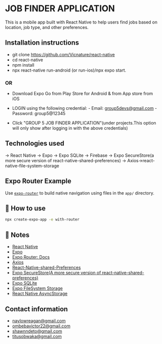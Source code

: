 # JOB FINDER APPLICATION
This is a mobile app built with React Native to help users find jobs based on location, job type, and other preferences.

## Installation instructions
- git clone https://github.com/Vicnature/react-native
- cd react-native
- npm install
- npx react-native run-android (or run-ios)/npx expo start.

### OR

- Download Expo Go from Play Store for Android & from App store from iOS
- LOGIN using the following credential:
        - Email: group5devs@gmail.com
        - Password: group5@12345

- Click "GROUP 5 JOB FINDER APPLICATION"(under projects.This option will only show after logging in with the above credentials)

## Technologies used
-> React Native -> Expo -> Expo SQLite -> Firebase -> Expo SecureStore(a more secure version of react-native-shared-preferences) -> Axios->react-native-file-system-storage

## Expo Router Example

Use [`expo-router`](https://docs.expo.dev/router/introduction/) to build native navigation using files in the `app/` directory.

## 🚀 How to use

```sh
npx create-expo-app -e with-router
```

## 📝 Notes
- [React Native](https://reactnative.dev/)
- [Expo](https://docs.expo.dev/versions/latest/sdk/securestore/)
- [Expo Router: Docs](https://docs.expo.dev/router/introduction/)
- [Axios](https://medium.com/@menahilmahi144/get-and-post-api-using-axios-2e3e051f0c61)
- [React-Native-shared-Preferences](https://www.npmjs.com/package/react-native-shared-preferences)
- [Expo SecureStore(A more secure version of react-native-shared-preferences)](https://docs.expo.dev/versions/latest/sdk/securestore/)
- [Expo SQLite](https://docs.expo.dev/versions/latest/sdk/sqlite/)
- [Expo FileSystem Storage](https://docs.expo.dev/versions/latest/sdk/filesystem/#createfileasyncparenturi-filename-mimetype)
- [React Native AsyncStorage](https://reactnative.dev/docs/asyncstorage)


## Contact information
- naylowreagan@gmail.com
- ombebavictor22@gmail.com
- shawnndeto@gmail.com
- titusobwaka@gmail.com
